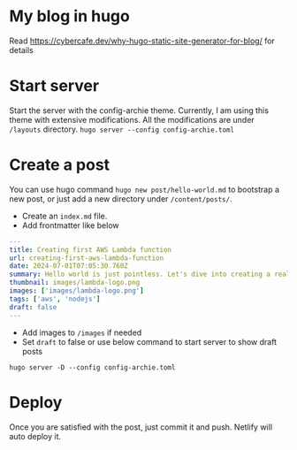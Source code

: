 # My blog in hugo
Read https://cybercafe.dev/why-hugo-static-site-generator-for-blog/ for details

# Start server

Start the server with the config-archie theme. Currently, I am using this theme with extensive modifications. All the modifications are under `/layouts` directory.
`hugo server --config config-archie.toml`

# Create a post
You can use hugo command `hugo new post/hello-world.md` to bootstrap a new post, or just add a new directory under `/content/posts/`.
* Create an `index.md` file.
* Add frontmatter like below
```yaml
---
title: Creating first AWS Lambda function
url: creating-first-aws-lambda-function
date: 2024-07-01T07:05:30.760Z
summary: Hello world is just pointless. Let's dive into creating a real-world lambda function for building a web scraping tool.
thumbnail: images/lambda-logo.png
images: ['images/lambda-logo.png']
tags: ['aws', 'nodejs']
draft: false
---
```
* Add images to `/images` if needed
* Set `draft` to false or use below command to start server to show draft posts
```
hugo server -D --config config-archie.toml
```

# Deploy
Once you are satisfied with the post, just commit it and push. Netlify will auto deploy it.